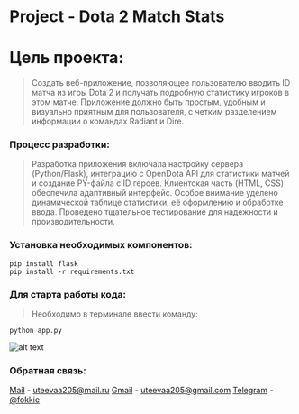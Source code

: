 # Project - Dota 2 Match Stats



# Цель проекта:
>Создать веб-приложение, позволяющее пользователю вводить ID матча из игры Dota 2 и получать подробную статистику игроков в этом матче. Приложение должно быть простым, удобным и визуально приятным для пользователя, с четким разделением информации о командах Radiant и Dire.


### Процесс разработки:
>Разработка приложения включала настройку сервера (Python/Flask), интеграцию с OpenDota API для статистики матчей и создание PY-файла с ID героев. Клиентская часть (HTML, CSS) обеспечила адаптивный интерфейс. Особое внимание уделено динамической таблице статистики, её оформлению и обработке ввода. Проведено тщательное тестирование для надежности и производительности.


### Установка необходимых компонентов:
```
pip install flask
pip install -r requirements.txt
```


### Для старта работы кода:
>Необходимо в терминале ввести команду:
```
python app.py
```
![alt text](https://imgur.com/a/1V15lKx)

### Обратная связь:
[Mail](https://mail.ru/) - uteevaa205@mail.ru
[Gmail](https://gmail.com/) - uteevaa205@gmail.com
[Telegram](http://web.telegram.org/) - [@fokkie](https://t.me/fokkie)
